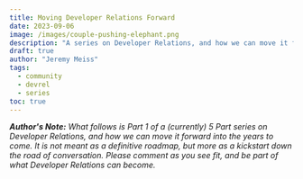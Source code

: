 ```yaml
---
title: Moving Developer Relations Forward
date: 2023-09-06
image: /images/couple-pushing-elephant.png
description: "A series on Developer Relations, and how we can move it forward into the years to come. It is not meant as a definitive roadmap, but more as a kickstart down the road of conversation."
draft: true
author: "Jeremy Meiss"
tags:
  - community
  - devrel
  - series
toc: true
---
```


_**Author's Note:** What follows is Part 1 of a (currently) 5 Part series on Developer Relations, and how we can move it forward into the years to come. It is not meant as a definitive roadmap, but more as a kickstart down the road of conversation. Please comment as you see fit, and be part of what Developer Relations can become._ 